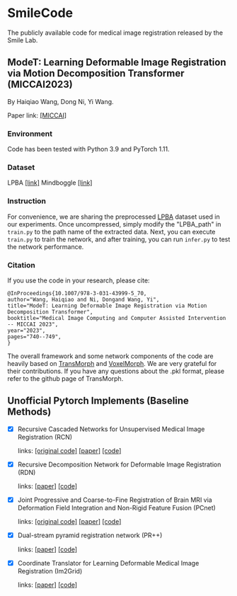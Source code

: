# SmileCode
The publicly available code for medical image registration released by the Smile Lab.

## ModeT: Learning Deformable Image Registration via Motion Decomposition Transformer (MICCAI2023)

By Haiqiao Wang, Dong Ni, Yi Wang.

Paper link: [[MICCAI]](https://link.springer.com/chapter/10.1007/978-3-031-43999-5_70)
### Environment
Code has been tested with Python 3.9 and PyTorch 1.11.
### Dataset
LPBA [[link]](https://resource.loni.usc.edu/resources/atlases-downloads/)
Mindboggle [[link]](https://osf.io/yhkde/)

### Instruction
For convenience, we are sharing the preprocessed [LPBA](https://drive.usercontent.google.com/download?id=1mFzZDn2qPAiP1ByGZ7EbsvEmm6vrS5WO&export=download&authuser=0) dataset used in our experiments. Once uncompressed, simply modify the "LPBA_path" in `train.py` to the path name of the extracted data. Next, you can execute `train.py` to train the network, and after training, you can run `infer.py` to test the network performance.

### Citation
If you use the code in your research, please cite:
```
@InProceedings{10.1007/978-3-031-43999-5_70,
author="Wang, Haiqiao and Ni, Dongand Wang, Yi",
title="ModeT: Learning Deformable Image Registration via Motion Decomposition Transformer",
booktitle="Medical Image Computing and Computer Assisted Intervention -- MICCAI 2023",
year="2023",
pages="740--749",
}
```
The overall framework and some network components of the code are heavily based on [TransMorph](https://github.com/junyuchen245/TransMorph_Transformer_for_Medical_Image_Registration) and [VoxelMorph](https://github.com/voxelmorph/voxelmorph). We are very grateful for their contributions. If you have any questions about the .pkl format, please refer to the github page of TransMorph.
## Unofficial Pytorch Implements (Baseline Methods)

- [x]  Recursive Cascaded Networks for Unsupervised Medical Image Registration (RCN)

    links: [[original code]](https://github.com/microsoft/Recursive-Cascaded-Networks)  [[paper]](https://openaccess.thecvf.com/content_ICCV_2019/html/Zhao_Recursive_Cascaded_Networks_for_Unsupervised_Medical_Image_Registration_ICCV_2019_paper.html)  [[code]](https://github.com/ZAX130/SmileCode/tree/main/Baselines%20methods/RCN)
- [x]  Recursive Decomposition Network for Deformable Image Registration (RDN)

    links: [[paper]](https://ieeexplore.ieee.org/abstract/document/9826364)  [[code]](https://github.com/ZAX130/SmileCode/tree/main/Baselines%20methods/RDN)
- [x]  Joint Progressive and Coarse-to-Fine Registration of Brain MRI via Deformation Field Integration and Non-Rigid Feature Fusion (PCnet)

    links: [[original code]](https://github.com/JinxLv/Progressvie-and-Coarse-to-fine-Registration-Network)  [[paper]](https://ieeexplore.ieee.org/abstract/document/9765391)  [[code]](https://github.com/ZAX130/SmileCode/tree/main/Baselines%20methods/PCnet)
- [x]  Dual-stream pyramid registration network (PR++)

    links: [[paper]](https://www.sciencedirect.com/science/article/pii/S1361841522000317)  [[code]](https://github.com/ZAX130/SmileCode/tree/main/Baselines%20methods/PR%2B%2B)
- [x]  Coordinate Translator for Learning Deformable Medical Image Registration (Im2Grid)

    links: [[paper]](https://link.springer.com/chapter/10.1007/978-3-031-18814-5_10)  [[code]](https://github.com/ZAX130/SmileCode/tree/main/Baselines%20methods/Im2Grid)
